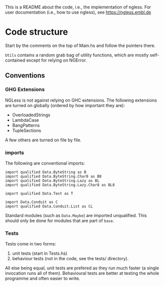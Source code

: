 This is a README about the code, i.e., the implementation of ngless. For user
documentation (i.e., how to use ngless), see https://ngless.embl.de


# Code structure

Start by the comments on the top of Main.hs and follow the pointers there.

`Utils` contains a random grab bag of utility functions, which are mostly
self-contained except for relying on NGError.

## Conventions


### GHG Extensions

NGLess is not against relying on GHC extensions. The following extensions are
turned on globally (ordered by how important they are):

 - OverloadedStrings
 - LambdaCase
 - BangPatterns
 - TupleSections

A few others are turned on file by file.

### imports

The following are conventional imports:

    import qualified Data.ByteString as B
    import qualified Data.ByteString.Char8 as B8
    import qualified Data.ByteString.Lazy as BL
    import qualified Data.ByteString.Lazy.Char8 as BL8

    import qualified Data.Text as T

    import Data.Conduit as C
    import qualified Data.Conduit.List as CL

Standard modules (such as `Data.Maybe`) are imported unqualified. This should
only be done for modules that are part of ``base``.


### Tests

Tests come in two forms:

1. unit tests (start in Tests.hs)
2. behaviour tests (not in the code, see the tests/ directory).

All else being equal, unit tests are prefered as they run much faster (a single
invocation runs all of them). Behavioural tests are better at testing the whole
programme and often easier to write.

